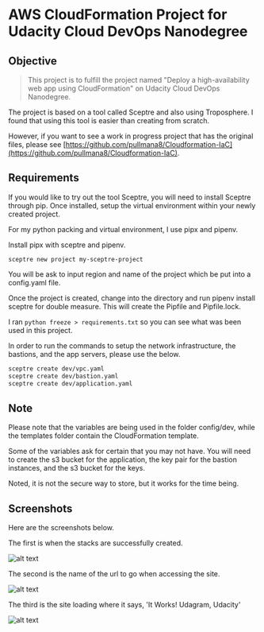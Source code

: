 # AWS CloudFormation Project for Udacity Cloud DevOps Nanodegree

## Objective

> This project is to fulfill the project named "Deploy a high-availability web app using CloudFormation" on Udacity Cloud DevOps Nanodegree.

The project is based on a tool called Sceptre and also using Troposphere. I found that using this tool is easier than creating from scratch.

However, if you want to see a work in progress project that has the original files, please see [https://github.com/pullmana8/Cloudformation-IaC](https://github.com/pullmana8/Cloudformation-IaC).

## Requirements

If you would like to try out the tool Sceptre, you will need to install Sceptre through pip. Once installed, setup the virtual environment within your newly created project.

For my python packing and virtual environment, I use pipx and pipenv.

Install pipx with sceptre and pipenv.

`sceptre new project my-sceptre-project`

You will be ask to input region and name of the project which be put into a config.yaml file.

Once the project is created, change into the directory and run pipenv install sceptre for double measure. This will create the Pipfile and Pipfile.lock.

I ran `python freeze > requirements.txt` so you can see what was been used in this project.

In order to run the commands to setup the network infrastructure, the bastions, and the app servers, please use the below.

```bash
sceptre create dev/vpc.yaml
sceptre create dev/bastion.yaml
sceptre create dev/application.yaml
```

## Note

Please note that the variables are being used in the folder config/dev, while the templates folder contain the CloudFormation template.

Some of the variables ask for certain that you may not have. You will need to create the s3 bucket for the application, the key pair for the bastion instances, and the s3 bucket for the keys.

Noted, it is not the secure way to store, but it works for the time being. 

## Screenshots

Here are the screenshots below.

The first is when the stacks are successfully created.

![alt text](screenshots/stacks-creation.png)

The second is the name of the url to go when accessing the site.

![alt text](screenshots/cfn-dev-app-dns-name.png)

The third is the site loading where it says, 'It Works! Udagram, Udacity'

![alt text](screenshots/it-works.png)